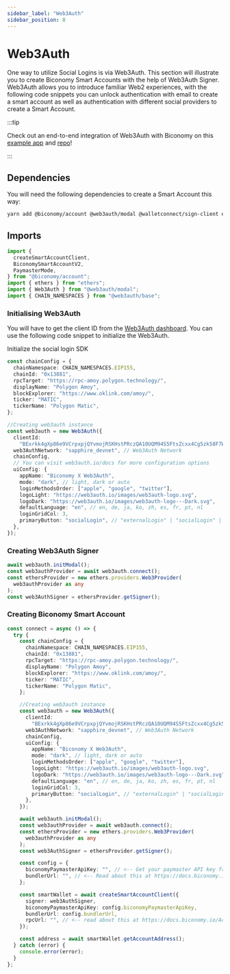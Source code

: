 ```yaml
---
sidebar_label: "Web3Auth"
sidebar_position: 8
---
```


# Web3Auth

One way to utilize Social Logins is via Web3Auth. This section will illustrate you to create Biconomy Smart Accounts with the help of Web3Auth Signer. Web3Auth allows you to introduce familiar Web2 experiences, with the following code snippets you can unlock authentication with email to create a smart account as well as authentication with different social providers to create a Smart Account.

:::tip

Check out an end-to-end integration of Web3Auth with Biconomy on this [example app](https://aaweb3auth.vercel.app/) and [repo](https://github.com/bcnmy/biconomy_web3auth_example)!

:::

## Dependencies

You will need the following dependencies to create a Smart Account this way:

```bash
yarn add @biconomy/account @web3auth/modal @walletconnect/sign-client ethers@5.7.2
```

## Imports

```typescript
import {
  createSmartAccountClient,
  BiconomySmartAccountV2,
  PaymasterMode,
} from "@biconomy/account";
import { ethers } from "ethers";
import { Web3Auth } from "@web3auth/modal";
import { CHAIN_NAMESPACES } from "@web3auth/base";
```

### Initialising Web3Auth

You will have to get the client ID from the [Web3Auth dashboard](https://dashboard.web3auth.io/login). You can use the following code snippet to initialize the Web3Auth.

Initialize the social login SDK

```typescript
const chainConfig = {
  chainNamespace: CHAIN_NAMESPACES.EIP155,
  chainId: "0x13881",
  rpcTarget: "https://rpc-amoy.polygon.technology/",
  displayName: "Polygon Amoy",
  blockExplorer: "https://www.oklink.com/amoy/",
  ticker: "MATIC",
  tickerName: "Polygon Matic",
};

//Creating web3auth instance
const web3auth = new Web3Auth({
  clientId:
    "BExrkk4gXp86e9VCrpxpjQYvmojRSKHstPRczQA10UQM94S5FtsZcxx4Cg5zk58F7W1cAGNVx1-NPJCTFIzqdbs", // Get your Client ID from the Web3Auth Dashboard https://dashboard.web3auth.io/
  web3AuthNetwork: "sapphire_devnet", // Web3Auth Network
  chainConfig,
  // You can visit web3auth.io/docs for more configuration options
  uiConfig: {
    appName: "Biconomy X Web3Auth",
    mode: "dark", // light, dark or auto
    loginMethodsOrder: ["apple", "google", "twitter"],
    logoLight: "https://web3auth.io/images/web3auth-logo.svg",
    logoDark: "https://web3auth.io/images/web3auth-logo---Dark.svg",
    defaultLanguage: "en", // en, de, ja, ko, zh, es, fr, pt, nl
    loginGridCol: 3,
    primaryButton: "socialLogin", // "externalLogin" | "socialLogin" | "emailLogin"
  },
});
```

### Creating Web3Auth Signer

```typescript
await web3auth.initModal();
const web3authProvider = await web3auth.connect();
const ethersProvider = new ethers.providers.Web3Provider(
  web3authProvider as any
);
const web3AuthSigner = ethersProvider.getSigner();
```

### Creating Biconomy Smart Account

```typescript
const connect = async () => {
  try {
    const chainConfig = {
      chainNamespace: CHAIN_NAMESPACES.EIP155,
      chainId: "0x13881",
      rpcTarget: "https://rpc-amoy.polygon.technology/",
      displayName: "Polygon Amoy",
      blockExplorer: "https://www.oklink.com/amoy/",
      ticker: "MATIC",
      tickerName: "Polygon Matic",
    };

    //Creating web3auth instance
    const web3auth = new Web3Auth({
      clientId:
        "BExrkk4gXp86e9VCrpxpjQYvmojRSKHstPRczQA10UQM94S5FtsZcxx4Cg5zk58F7W1cAGNVx1-NPJCTFIzqdbs", // Get your Client ID from the Web3Auth Dashboard https://dashboard.web3auth.io/
      web3AuthNetwork: "sapphire_devnet", // Web3Auth Network
      chainConfig,
      uiConfig: {
        appName: "Biconomy X Web3Auth",
        mode: "dark", // light, dark or auto
        loginMethodsOrder: ["apple", "google", "twitter"],
        logoLight: "https://web3auth.io/images/web3auth-logo.svg",
        logoDark: "https://web3auth.io/images/web3auth-logo---Dark.svg",
        defaultLanguage: "en", // en, de, ja, ko, zh, es, fr, pt, nl
        loginGridCol: 3,
        primaryButton: "socialLogin", // "externalLogin" | "socialLogin" | "emailLogin"
      },
    });

    await web3auth.initModal();
    const web3authProvider = await web3auth.connect();
    const ethersProvider = new ethers.providers.Web3Provider(
      web3authProvider as any
    );
    const web3AuthSigner = ethersProvider.getSigner();

    const config = {
      biconomyPaymasterApiKey: "", // <-- Get your paymaster API key from https://dashboard.biconomy.io/paymaster
      bundlerUrl: "", // <-- Read about this at https://docs.biconomy.io/dashboard#bundler-url
    };

    const smartWallet = await createSmartAccountClient({
      signer: web3AuthSigner,
      biconomyPaymasterApiKey: config.biconomyPaymasterApiKey,
      bundlerUrl: config.bundlerUrl,
      rpcUrl: "", // <-- read about this at https://docs.biconomy.io/Account/methods#createsmartaccountclient
    });

    const address = await smartWallet.getAccountAddress();
  } catch (error) {
    console.error(error);
  }
};
```
